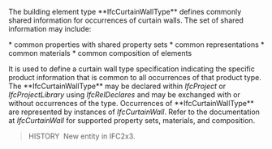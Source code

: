 The building element type \*\*IfcCurtainWallType\*\* defines commonly shared information for occurrences of curtain walls. The set of shared information may include:

\* common properties with shared property sets
\* common representations
\* common materials
\* common composition of elements

It is used to define a curtain wall type specification indicating the specific product information that is common to all occurrences of that product type. The \*\*IfcCurtainWallType\*\* may be declared within _IfcProject_ or _IfcProjectLibrary_ using _IfcRelDeclares_ and may be exchanged with or without occurrences of the type. Occurrences of \*\*IfcCurtainWallType\*\* are represented by instances of _IfcCurtainWall_. Refer to the documentation at _IfcCurtainWall_ for supported property sets, materials, and composition.

> HISTORY&nbsp; New entity in IFC2x3.
